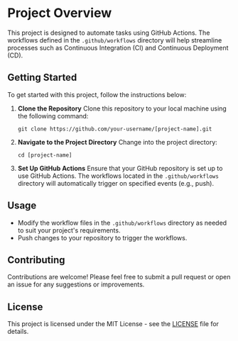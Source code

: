 # Project Overview

This project is designed to automate tasks using GitHub Actions. The workflows defined in the `.github/workflows` directory will help streamline processes such as Continuous Integration (CI) and Continuous Deployment (CD).

## Getting Started

To get started with this project, follow the instructions below:

1. **Clone the Repository**
   Clone this repository to your local machine using the following command:
   ```
   git clone https://github.com/your-username/[project-name].git
   ```

2. **Navigate to the Project Directory**
   Change into the project directory:
   ```
   cd [project-name]
   ```

3. **Set Up GitHub Actions**
   Ensure that your GitHub repository is set up to use GitHub Actions. The workflows located in the `.github/workflows` directory will automatically trigger on specified events (e.g., push).

## Usage

- Modify the workflow files in the `.github/workflows` directory as needed to suit your project's requirements.
- Push changes to your repository to trigger the workflows.

## Contributing

Contributions are welcome! Please feel free to submit a pull request or open an issue for any suggestions or improvements.

## License

This project is licensed under the MIT License - see the [LICENSE](LICENSE) file for details.